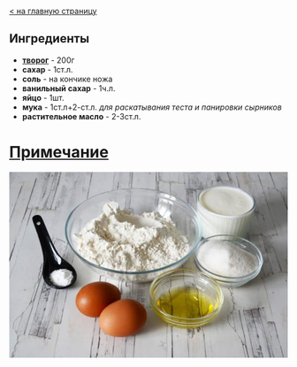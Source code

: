 [< на главную страницу](./readme.md)

## Ингредиенты    


+ [**творог**](./note.md) - 200г 
+ **сахар** - 1ст.л.
+ **соль** - на кончике ножа
+ **ванильный сахар** - 1ч.л.
+ **яйцо** - 1шт.
+ **мука** - 1ст.л+2-ст.л. *для раскатывания теста и панировки сырников*
+ **растительное масло** - 2-3ст.л.

 # [Примечание](./note.md)

 ![ing](./assets/ingr.jpg)